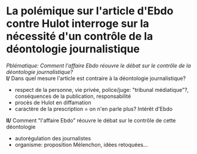 # La polémique sur l'article d'Ebdo contre Hulot interroge sur la nécessité d'un contrôle de la déontologie journalistique

_Pblématique: Comment l'affaire Ebdo réouvre le débat sur le contrôle de la déontologie journalistique?_  
**I/** Dans quel mesure l'article est contraire à la déontologie journalistique?  
- respect de la personne, vie privée, police/juge: "tribunal médiatique"?, conséquences de la publication, responsabilité
- procès de Hulot en diffamation
- caractère de la prescription = on n'en parle plus? Intérêt d'Ebdo

**II/** Comment "l'affaire Ebdo" réouvre le débat sur le contrôle de cette déontologie 
- autorégulation des journalistes
- organisme: proposition Mélenchon, idées retoquées...
